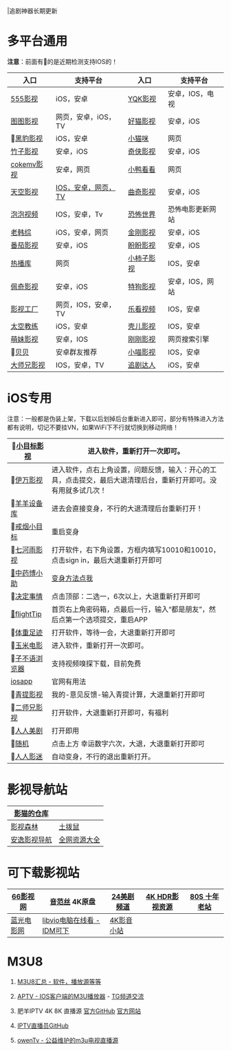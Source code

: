 |追剧神器长期更新

# 多平台通用

**注意**：前面有🍎的是近期检测支持IOS的！

|**入口**|**支持平台**|**入口**|**支持平台**|
|-|-|-|-|
|[555影视](https://555kan.net/)|iOS，安卓|[YQK影视](https://yqk10.app/)|安卓，IOS，电视|
|[图图影视](https://tt58.tv/)|网页，安卓，iOS，TV|[好猫影视](https://haomao.app/)|安卓，iOS|
|🍎[黑豹影视](http://heib.cc/)|iOS，安卓|[小猫咪](https://xmaomi.top/)|网页|
|[竹子影视](https://www.zhuzi.app/)|安卓，iOS|[奇侠影视](https://www.qixia.me/)|安卓，iOS|
|[cokemv影视](https://cokemv.me/)|安卓，网页|[小鸭看看](https://xiaoyakankan.com/)|网页|
|[天空影视](http://www.tkznp1.com/)|[IOS，安卓，网页，TV](https://tkznp9.com/)|[曲奇影视](https://www.quqi.tv/)|安卓，iOS|
|[泡泡视频](https://www.ppsp.pro)|IOS，安卓，Tv|[恐怖世界](https://www.840f.com/)| 恐怖电影更新网站 |
|[老韩综](http://app.hanjulao.com/)|iOS，安卓，网页|[金刚影视](https://jingang.tv)|安卓，iOS|
|[番茄影视](https://www.fq88.app/)|安卓，iOS|[盼盼影视](https://panpan.la/)|安卓，iOS|
|[热播库](https://www.reboku.com/)|网页|[小柿子影视](https://xszys.com/)|IOS，安卓|
|[佩奇影视](http://peiqi.tv/)|安卓，iOS|[特狗影视](https://www.tegouys.com/app/)|安卓，IOS，网站|
|[影视工厂](https://www.ysgcapp.com/)|网页，IOS，安卓，TV|[乐看视频](https://lekan.app/)|IOS，安卓|
|[太空教练](https://www.tkapp.vip)|iOS，安卓|[壳儿影视](https://keer.app/)|IOS，安卓|
|[萌妹影视](https://www.damengmei.com/)|安卓，IOS|[刚刚影视](https://yingyingtv.cn)|网页搜索引擎|
|🤖[贝贝](https://aming.lanzouf.com/iVrKe0ug0e6h)|安卓群友推荐|[小喵影视](https://www.littlemeow.bio/)|IOS，安卓|
|[大师兄影视](https://dsxys.pro/app/)|IOS，安卓，TV|[追剧达人](https://zjdr.cf/)|iOS，安卓|

# iOS专用

注意：一般都是伪装上架，下载以后划掉后台重新进入即可，部分有特殊进入方法都有说明，切记不要挂VN，如果WiFi下不行就切换到移动网络！

| 🍎[小目标影视](https://apps.apple.com/cn/app/1669178960)     | 进入软件，重新打开一次即可。                                 |
| ----------------------------------------------------------- | ------------------------------------------------------------ |
| 🍎[伊万影视](https://apps.apple.com/cn/app/id1665463512)     | 进入软件，点右上角设置，问题反馈，输入：开心的工具，点击提交，最后大退清理后台，重新打开即可。没有用就多试几次！ |
| 🍎[羊羊设备库](https://apps.apple.com/cn/app/id1622952105)   | 进去会直接变身，不行的大退清理后台重新打开！                 |
| 🍎[戒烟小目标](https://apps.apple.com/cn/app/id6446343423)   | 重启变身                                                     |
| 🍎[七河雨影视](https://apps.apple.com/cn/app/id6449989942)   | 打开软件，右下角设置，方框内填写10010和10010，点击sign in，最后大退重新打开即可 |
| [🍎中药博小助](https://apps.apple.com/cn/app/id6447424627)   | [变身方法点我](https://baijiahao.baidu.com/bjh/picproxy?param=QHKUgKYKEHtWGXkfbn1HkCZ7%2BSUP0MgE2c1HMWAQZFC5bh0%2FeCj7EIScHUBMc7%2BmmPqLi%2B3p99NBy3nZ9QqMD5P8i3gK1wPmfozcxeqVa405b314iku0%2Fo54bJIQ933f) |
| 🍎[决定事情](https://apps.apple.com/cn/app/id6449406009)     | 点击顶部：二选一，6次以上，大退重新打开即可                  |
| [🍎flightTip](https://apps.apple.com/cn/app/id6444903359)    | 首页右上角密码箱，点最后一行，输入“都是朋友”，然后点第一个选项提交，重启APP |
| 🍎[体重足迹](https://apps.apple.com/cn/app/id6448837211)     | 打开软件，等待一会，大退重新打开即可                         |
| 🍎[玉米电影](https://apps.apple.com/cn/app/id1644264230)     | 进入软件，重新打开一次即可。                                 |
| 🍎[子不语浏览器](https://apps.apple.com/cn/app/id6448232078) | 支持视频嗅探下载，目前免费                                   |
| [iosapp](https://iospp.me/#)                                | 官网有用法                                                   |
| 🍎[青提影视](https://apps.apple.com/cn/app/id1572383342)     | 我的-意见反馈-输入青提计算，大退重新打开即可                 |
| 🍎[二师兄影视](https://apps.apple.com/app/id1632377710)      | 打开软件，大退重新打开即可，有福利                           |
| 🍎[人人美剧](https://apps.apple.com/cn/app/id1519019397)     | 打开即用                                                     |
| 🍎[随机](https://apps.apple.com/cn/app/id6448004665)         | 点击上方 幸运数字六次，大退，大退重新打开即可                |
| 🍎[人人影迷](https://apps.apple.com/cn/app/id1615731935)     | 自动变身，不行的退出重新打开。                               |

# 影视导航站

|[影猫的仓库](https://ymck.me/)||
|-|-|
|[影视森林](https://www.549.tv/)|[土拨鼠](https://www.tbsdy.com/)|
|[安逸影视导航](https://anee.cc/)|[全网资源大全](https://yl158.wss.cc/article/detail/a0eenyliikj)|

# 可下载影视站

|[66影视网](https://www.66yingshi.com/)|[音范丝](https://www.yinfans.me/) 4K原盘|[24美剧频道](https://24pindao.tv/)|[4K HDR影视资源](https://www.4khdr.cn/)|[80S 十年老站](https://y80s.tv/movie/search/)|
|-|-|-|-|-|
|[蓝光电影网](http://www.languangdy.com/)|[libvio电脑在线看 - IDM可下](https://www.libvio.me/)|[4K影音小站](https://4kysxz.top/)|||

# M3U8

1. [M3U8汇总 - 软件，播放源等等](https://github.com/imDazui/Tvlist-awesome-m3u-m3u8)

2. [APTV - IOS客户端的M3U播放器](https://apps.apple.com/cn/app/aptv/id1630403500) - [TG频道交流](https://t.me/AptvPlayer)

3. 肥羊IPTV 4K 8K 直播源 [官方GitHub](https://github.com/youshandefeiyang/IPTV) [官方网站](https://zb.v1.mk/)

4. [IPTV直播员GitHub](https://github.com/fanmingming/live)

5. [owenTv - 公益维护的m3u电视直播源](https://owen2000wy.github.io/)

